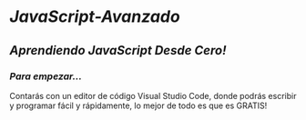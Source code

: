 # **_JavaScript-Avanzado_**

## **_Aprendiendo JavaScript Desde Cero!_**

### **_Para empezar..._**

Contarás con un editor de código Visual Studio Code, donde podrás escribir y programar fácil y rápidamente, lo mejor de todo es que es GRATIS!
